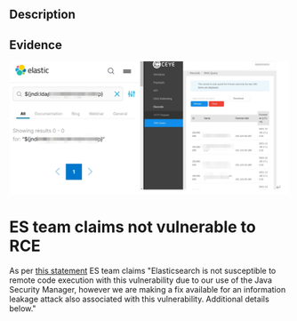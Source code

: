 ﻿## Description

## Evidence
![](../components/ElasticSearch/ElasticSearch.jpg)

# ES team claims not vulnerable to RCE

As per [this statement](https://discuss.elastic.co/t/apache-log4j2-remote-code-execution-rce-vulnerability-cve-2021-44228-esa-2021-31/291476) ES team claims "Elasticsearch is not susceptible to remote code execution with this vulnerability due to our use of the Java Security Manager, however we are making a fix available for an information leakage attack also associated with this vulnerability. Additional details below."
